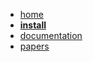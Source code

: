 * [home](${base}index.html)
* **[install](${base}doc/install.html)**
* [documentation](${base}doc/index.html)
* [papers](${base}papers/papers.html)
